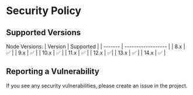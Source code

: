 # Security Policy

## Supported Versions

Node Versions:
| Version | Supported          |
| ------- | ------------------ |
| 8.x   | :white_check_mark: |
| 9.x   | :white_check_mark:              |
| 10.x   | :white_check_mark: |
| 11.x   | :white_check_mark:  |
| 12.x | :white_check_mark:|
| 13.x | :white_check_mark: | 
| 14.x | :white_check_mark: | 

## Reporting a Vulnerability

If you see any security vulnerabilities, please create an issue in the project. 
